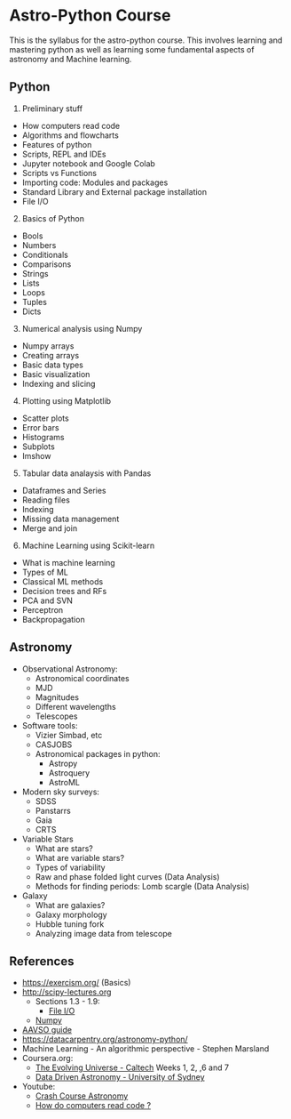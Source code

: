 # Astro-Python Course

This is the syllabus for the astro-python course. This involves learning and mastering python as well as learning some fundamental aspects of astronomy and Machine learning.

## Python

1. Preliminary stuff
  + How computers read code
  + Algorithms and flowcharts
  + Features of python
  + Scripts, REPL and IDEs
  + Jupyter notebook and Google Colab
  + Scripts vs Functions
  + Importing code: Modules and packages
  + Standard Library and External package installation
  + File I/O
2. Basics of Python
  + Bools
  + Numbers
  + Conditionals
  + Comparisons
  + Strings
  + Lists
  + Loops
  + Tuples
  + Dicts
3. Numerical analysis using Numpy
  + Numpy arrays
  + Creating arrays
  + Basic data types
  + Basic visualization
  + Indexing and slicing
4. Plotting using Matplotlib
  + Scatter plots
  + Error bars
  + Histograms
  + Subplots
  + Imshow
5. Tabular data analaysis with Pandas
  + Dataframes and Series
  + Reading files
  + Indexing
  + Missing data management
  + Merge and join
6. Machine Learning using Scikit-learn
  + What is machine learning
  + Types of ML
  + Classical ML methods
  + Decision trees and RFs
  + PCA and SVN
  + Perceptron
  + Backpropagation

## Astronomy

+ Observational Astronomy:
    + Astronomical coordinates
    + MJD
    + Magnitudes
    + Different wavelengths
    + Telescopes
+ Software tools:
    + Vizier Simbad, etc
    + CASJOBS
    + Astronomical packages in python:
        + Astropy
        + Astroquery
        + AstroML
+ Modern sky surveys:
    + SDSS
    + Panstarrs
    + Gaia
    + CRTS
+ Variable Stars
    + What are stars?
    + What are variable stars?
    + Types of variability
    + Raw and phase folded light curves (Data Analysis)
    + Methods for finding periods: Lomb scargle (Data Analysis)
+ Galaxy
    + What are galaxies?
    + Galaxy morphology
    + Hubble tuning fork
    + Analyzing image data from telescope

## References

+ https://exercism.org/ (Basics)
+ http://scipy-lectures.org
	+ Sections 1.3 - 1.9:
		+ [File I/O](http://scipy-lectures.org/intro/language/io.html#iterating-over-a-file)
	+ [Numpy](http://scipy-lectures.org/intro/numpy/array_object.html)
+ [AAVSO guide](aavsoguide.pdf)
+ https://datacarpentry.org/astronomy-python/
+ Machine Learning - An algorithmic perspective - Stephen Marsland
+ Coursera.org:
	+ [The Evolving Universe - Caltech](https://www.coursera.org/learn/evolvinguniverse) Weeks 1, 2, ,6 and 7
	+ [Data Driven Astronomy - University of Sydney](https://www.coursera.org/learn/data-driven-astronomy)
+ Youtube:
    + [Crash Course Astronomy](https://youtube.com/playlist?list=PL8dPuuaLjXtPAJr1ysd5yGIyiSFuh0mIL)
    + [How do computers read code ?](https://www.youtube.com/watch?v=QXjU9qTsYCc)
